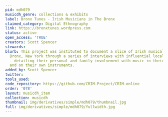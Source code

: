```yaml
---
pid: mdh079
musicdh_genre: collections & exhibits
label: Bronx Tunes - Irish Musicians in The Bronx
claimed_category: Digital Ethnography
link: https://bronxtunes.wordpress.com
status: active
open_access: 'TRUE'
creators: Scott Spencer
stewards:
blurb: This project was instituted to document a slice of Irish musical life in The
  Bronx, New York through a series of interviews with influential local musicians
  – detailing their personal and family involvement with music in their own words
  and on their own instruments.
added_by: Scott Spencer
twitter:
tools_used:
code_repository: https://github.com/CRIM-Project/CRIM-online
order: '078'
layout: musicdh_item
collection: musicdh
thumbnail: img/derivatives/simple/mdh079/thumbnail.jpg
full: img/derivatives/simple/mdh079/fullwidth.jpg
---
```

